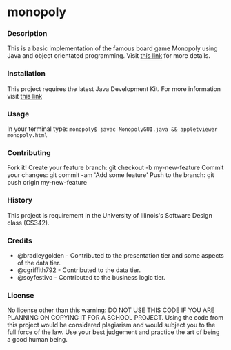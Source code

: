 # monopoly

### Description

This is a basic implementation of the famous board game Monopoly using Java and object orientated programming.
Visit [this link](https://en.wikipedia.org/wiki/Monopoly_(game)) for more details.

### Installation

This project requires the latest Java Development Kit. For more information visit
[this link](http://www.oracle.com/technetwork/java/javase/downloads/index.html)

### Usage

In your terminal type:
`monopoly$ javac MonopolyGUI.java && appletviewer monopoly.html`

### Contributing

Fork it!
Create your feature branch: git checkout -b my-new-feature
Commit your changes: git commit -am 'Add some feature'
Push to the branch: git push origin my-new-feature

### History

This project is requirement in the University of Illinois's
Software Design class (CS342).

### Credits

* @bradleygolden - Contributed to the presentation tier and some aspects of the data tier.
* @cgriffith792 - Contributed to the data tier.
* @soyfestivo - Contributed to the business logic tier.

### License

No license other than this warning:
DO NOT USE THIS CODE IF YOU ARE PLANNING ON COPYING IT FOR A 
SCHOOL PROJECT. Using the code from this project would be considered 
plagiarism and would subject you to the full force of the law. Use your
best judgement and practice the art of being a good human being.
